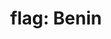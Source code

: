 ---
layout: flags
title: "flag: Benin"
emoji: flag_benin
permalink: 🇧🇯.html
image: assets/img/3moji/flag_benin.png
---